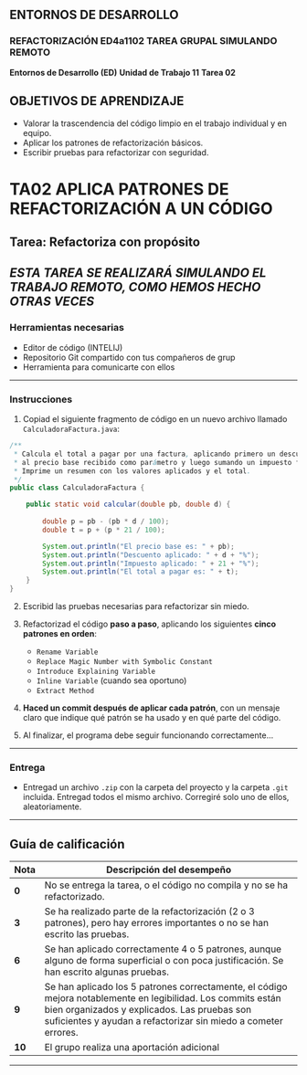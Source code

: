## ENTORNOS DE DESARROLLO 
### REFACTORIZACIÓN ED4a1102 TAREA GRUPAL SIMULANDO REMOTO

**Entornos de Desarrollo (ED)**
**Unidad de Trabajo 11**
**Tarea 02**

## OBJETIVOS DE APRENDIZAJE

- Valorar la trascendencia del código limpio en el trabajo individual y en equipo.
- Aplicar los patrones de refactorización básicos.
- Escribir pruebas para refactorizar con seguridad.

# TA02 APLICA PATRONES DE REFACTORIZACIÓN A UN CÓDIGO

## **Tarea: Refactoriza con propósito** 

## ***ESTA TAREA SE REALIZARÁ SIMULANDO EL TRABAJO REMOTO, COMO HEMOS HECHO OTRAS VECES***

### **Herramientas necesarias**

* Editor de código (INTELIJ)
* Repositorio Git compartido con tus compañeros de grup
* Herramienta para comunicarte con ellos

---

### **Instrucciones**

1. Copiad el siguiente fragmento de código en un nuevo archivo llamado `CalculadoraFactura.java`:

```java
/**
 * Calcula el total a pagar por una factura, aplicando primero un descuento
 * al precio base recibido como parámetro y luego sumando un impuesto fijo.
 * Imprime un resumen con los valores aplicados y el total.
 */
public class CalculadoraFactura {

    public static void calcular(double pb, double d) {
        
        double p = pb - (pb * d / 100);
        double t = p + (p * 21 / 100);

        System.out.println("El precio base es: " + pb);
        System.out.println("Descuento aplicado: " + d + "%");
        System.out.println("Impuesto aplicado: " + 21 + "%");
        System.out.println("El total a pagar es: " + t);
    }
}
```

2. Escribid las pruebas necesarias para refactorizar sin miedo.
3. Refactorizad el código **paso a paso**, aplicando los siguientes **cinco patrones en orden**:

   * `Rename Variable`
   * `Replace Magic Number with Symbolic Constant`
   * `Introduce Explaining Variable`
   * `Inline Variable` (cuando sea oportuno)
   * `Extract Method`

4. **Haced un commit después de aplicar cada patrón**, con un mensaje claro que indique qué patrón se ha usado y en qué parte del código.

5. Al finalizar, el programa debe seguir funcionando correctamente...

---

### **Entrega**

* Entregad un archivo `.zip` con la carpeta del proyecto y la carpeta `.git` incluida. Entregad todos el mismo archivo. Corregiré solo uno de ellos, aleatoriamente.

---

## **Guía de calificación**

| Nota   | Descripción del desempeño                                                                                                                                                                                                                                                                                                               |
| ------ | --------------------------------------------------------------------------------------------------------------------------------------------------------------------------------------------------------------------------------------------------------------------------------------------------------------------------------------- |
| **0**  | No se entrega la tarea, o el código no compila y no se ha refactorizado.                                                                                                                                                                                                                                                                |
| **3**  | Se ha realizado parte de la refactorización (2 o 3 patrones), pero hay errores importantes o no se han escrito las pruebas.                                                                                                                                                                                                     |
| **6**  | Se han aplicado correctamente 4 o 5 patrones, aunque alguno de forma superficial o con poca justificación. Se han escrito algunas pruebas.                                                                                                                                                                                 |
| **9**  | Se han aplicado los 5 patrones correctamente, el código mejora notablemente en legibilidad. Los commits están bien organizados y explicados. Las pruebas son suficientes y ayudan a refactorizar sin miedo a cometer errores.                                                                                                                                                                                    |
| **10** | El grupo realiza una aportación adicional |

---

